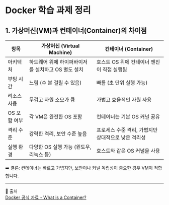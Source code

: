 # Docker 학습 과제 정리

## 1. 가상머신(VM)과 컨테이너(Container)의 차이점

| 항목            | 가상머신 (Virtual Machine)                             | 컨테이너 (Container)                                 |
|-----------------|---------------------------------------------------------|------------------------------------------------------|
| 아키텍처        | 하드웨어 위에 하이퍼바이저를 설치하고 OS 별도 설치     | 호스트 OS 위에 컨테이너 엔진이 직접 실행됨          |
| 부팅 시간       | 느림 (수 분 걸릴 수 있음)                              | 빠름 (초 단위 실행 가능)                            |
| 리소스 사용     | 무겁고 자원 소모가 큼                                    | 가볍고 효율적인 자원 사용                           |
| OS 포함 여부    | 각 VM은 완전한 OS 포함                                   | 컨테이너는 기본 OS 커널 공유                         |
| 격리 수준       | 강력한 격리, 보안 수준 높음                              | 프로세스 수준 격리, 가볍지만 상대적으로 낮은 격리성 |
| 실행 환경       | 다양한 OS 실행 가능 (윈도우, 리눅스 등)                  | 호스트와 같은 OS 커널을 사용                         |

➡️ 결론: 컨테이너는 빠르고 가볍지만, 보안이나 커널 독립성이 중요한 경우 VM이 적합합니다.


---

🔗 출처  
[Docker 공식 자료 - What is a Container?](https://www.docker.com/resources/what-container/)